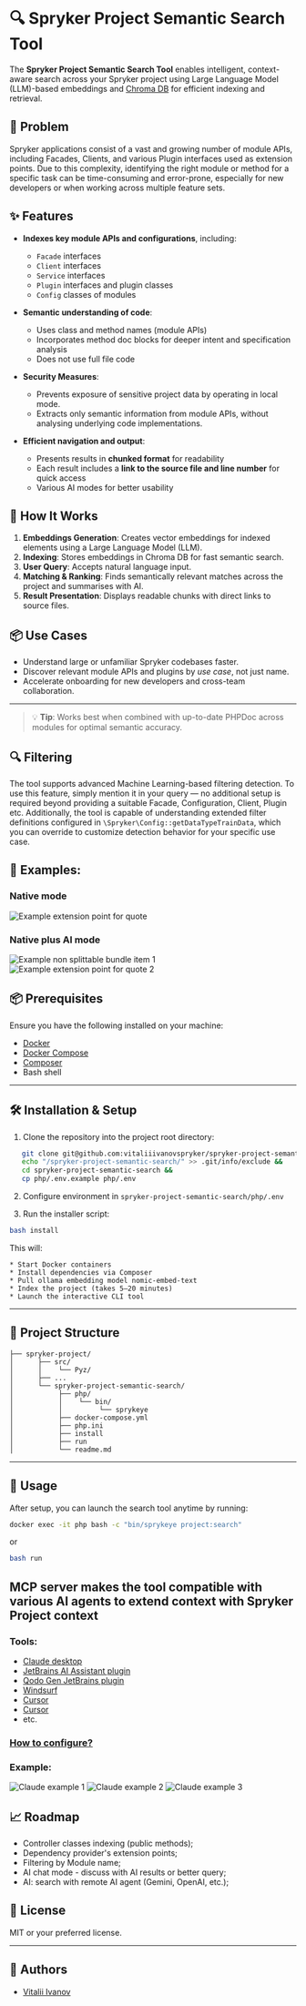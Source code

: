 # 🔍 Spryker Project Semantic Search Tool

The **Spryker Project Semantic Search Tool** enables intelligent, context-aware search across your Spryker project using Large Language Model (LLM)-based embeddings and [Chroma DB](https://www.trychroma.com/) for efficient indexing and retrieval.

## 🧩 Problem

Spryker applications consist of a vast and growing number of module APIs, including Facades, Clients, and various Plugin interfaces used as extension points.
Due to this complexity, identifying the right module or method for a specific task can be time-consuming and error-prone, especially for new developers or when working across multiple feature sets.

## ✨ Features

- **Indexes key module APIs and configurations**, including:
    - `Facade` interfaces
    - `Client` interfaces
    - `Service` interfaces
    - `Plugin` interfaces and plugin classes
    - `Config` classes of modules

- **Semantic understanding of code**:
    - Uses class and method names (module APIs)
    - Incorporates method doc blocks for deeper intent and specification analysis
    - Does not use full file code

- **Security Measures**:
    - Prevents exposure of sensitive project data by operating in local mode.
    - Extracts only semantic information from module APIs, without analysing underlying code implementations.

- **Efficient navigation and output**:
    - Presents results in **chunked format** for readability
    - Each result includes a **link to the source file and line number** for quick access
    - Various AI modes for better usability

## 🧠 How It Works

1. **Embeddings Generation**: Creates vector embeddings for indexed elements using a Large Language Model (LLM).
2. **Indexing**: Stores embeddings in Chroma DB for fast semantic search.
3. **User Query**: Accepts natural language input.
4. **Matching & Ranking**: Finds semantically relevant matches across the project and summarises with AI.
5. **Result Presentation**: Displays readable chunks with direct links to source files.

## 📦 Use Cases

- Understand large or unfamiliar Spryker codebases faster.
- Discover relevant module APIs and plugins by *use case*, not just name.
- Accelerate onboarding for new developers and cross-team collaboration.

---
> 💡 **Tip**: Works best when combined with up-to-date PHPDoc across modules for optimal semantic accuracy.

## 🔍 Filtering

The tool supports advanced Machine Learning-based filtering detection.
To use this feature, simply mention it in your query — no additional setup is required beyond providing a suitable Facade, Configuration, Client, Plugin etc.
Additionally, the tool is capable of understanding extended filter definitions configured in `\Spryker\Config::getDataTypeTrainData`,
which you can override to customize detection behavior for your specific use case.

## 🧪 Examples:

### Native mode

![Example extension point for quote](docs/images/native-example.png)

### Native plus AI mode

![Example non splittable bundle item 1](docs/images/native-ai-1.png)
![Example extension point for quote 2](docs/images/native-ai-2.png)

## 📦 Prerequisites

Ensure you have the following installed on your machine:

- [Docker](https://www.docker.com/)
- [Docker Compose](https://docs.docker.com/compose/)
- [Composer](https://getcomposer.org/)
- Bash shell

---

## 🛠 Installation & Setup

1. Clone the repository into the project root directory:
```bash
   git clone git@github.com:vitaliiivanovspryker/spryker-project-semantic-search.git &&
   echo "/spryker-project-semantic-search/" >> .git/info/exclude &&
   cd spryker-project-semantic-search &&
   cp php/.env.example php/.env
````
2. Configure environment in `spryker-project-semantic-search/php/.env`

3. Run the installer script:

```bash
bash install
```

   This will:

    * Start Docker containers
    * Install dependencies via Composer
    * Pull ollama embedding model nomic-embed-text
    * Index the project (takes 5–20 minutes)
    * Launch the interactive CLI tool

---

## 📂 Project Structure

```
├── spryker-project/
│      ├── src/
│      │    └── Pyz/
│      ├── ...
│      └── spryker-project-semantic-search/
│           ├── php/
│           │    └── bin/
│           │         └── sprykeye
│           ├── docker-compose.yml
│           ├── php.ini
│           ├── install
│           ├── run
│           └── readme.md
```

---

## 🧪 Usage

After setup, you can launch the search tool anytime by running:

```bash
docker exec -it php bash -c "bin/sprykeye project:search"
```
or
```bash
bash run
```

## MCP server makes the tool compatible with various AI agents to extend context with Spryker Project context

### Tools:
 - [Claude desktop](https://claude.ai/download)
 - [JetBrains AI Assistant plugin](https://plugins.jetbrains.com/plugin/22282-jetbrains-ai-assistant)
 - [Qodo Gen JetBrains plugin](https://plugins.jetbrains.com/plugin/21206-qodo-gen)
 - [Windsurf](https://docs.windsurf.com/windsurf/mcp)
 - [Cursor](https://docs.cursor.com/context/model-context-protocol)
 - [Cursor](https://docs.cursor.com/context/model-context-protocol)
 - etc.

### [How to configure?](mcp/readme.md)

### Example:
![Claude example 1](docs/images/claude-1.png)
![Claude example 2](docs/images/claude-2.png)
![Claude example 3](docs/images/claude-3.png)

## 📈 Roadmap

- Controller classes indexing (public methods);
- Dependency provider's extension points;
- Filtering by Module name;
- AI chat mode - discuss with AI results or better query;
- AI: search with remote AI agent (Gemini, OpenAI, etc.);

## 📄 License

MIT or your preferred license.

---

## 👥 Authors

* [Vitalii Ivanov](https://www.linkedin.com/in/vitalii-ivanov-306b261a3/)

